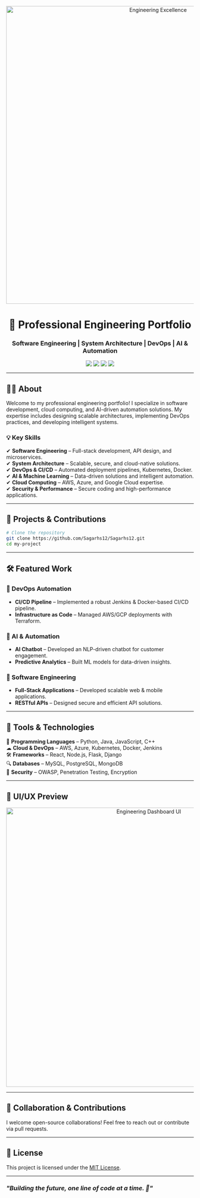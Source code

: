 <!-- Banner -->
<p align="center">
  <img src="assets/engineering.gifg" alt="Engineering Excellence" width="800px">
</p>

<!-- Title -->
<h1 align="center">🔧 Professional Engineering Portfolio</h1>
<h3 align="center">Software Engineering | System Architecture | DevOps | AI & Automation</h3>

<p align="center">
  <img src="https://img.shields.io/github/license/Sagarhs12/Sagarhs12?style=for-the-badge">
  <img src="https://img.shields.io/github/stars/Sagarhs12/Sagarhs12?style=for-the-badge">
  <img src="https://img.shields.io/github/forks/Sagarhs12/Sagarhs12?style=for-the-badge">
  <img src="https://img.shields.io/github/issues/Sagarhs12/Sagarhs12?style=for-the-badge">
</p>

---

## 👨‍💻 About
Welcome to my professional engineering portfolio! I specialize in software development, cloud computing, and AI-driven automation solutions. My expertise includes designing scalable architectures, implementing DevOps practices, and developing intelligent systems.

### 💡 Key Skills
✔ **Software Engineering** – Full-stack development, API design, and microservices.  
✔ **System Architecture** – Scalable, secure, and cloud-native solutions.  
✔ **DevOps & CI/CD** – Automated deployment pipelines, Kubernetes, Docker.  
✔ **AI & Machine Learning** – Data-driven solutions and intelligent automation.  
✔ **Cloud Computing** – AWS, Azure, and Google Cloud expertise.  
✔ **Security & Performance** – Secure coding and high-performance applications.  

---

## 🚀 Projects & Contributions
```bash
# Clone the repository
git clone https://github.com/Sagarhs12/Sagarhs12.git
cd my-project
```

---

## 🛠 Featured Work
### 📌 DevOps Automation
- **CI/CD Pipeline** – Implemented a robust Jenkins & Docker-based CI/CD pipeline.
- **Infrastructure as Code** – Managed AWS/GCP deployments with Terraform.

### 📌 AI & Automation
- **AI Chatbot** – Developed an NLP-driven chatbot for customer engagement.
- **Predictive Analytics** – Built ML models for data-driven insights.

### 📌 Software Engineering
- **Full-Stack Applications** – Developed scalable web & mobile applications.
- **RESTful APIs** – Designed secure and efficient API solutions.

---

## 📡 Tools & Technologies
🚀 **Programming Languages** – Python, Java, JavaScript, C++  
☁ **Cloud & DevOps** – AWS, Azure, Kubernetes, Docker, Jenkins  
🛠 **Frameworks** – React, Node.js, Flask, Django  
🔍 **Databases** – MySQL, PostgreSQL, MongoDB  
🔐 **Security** – OWASP, Penetration Testing, Encryption  

---

## 🎨 UI/UX Preview
<p align="center">
  <img src="assets/ui-preview.png" alt="Engineering Dashboard UI" width="750px">
</p>

---

## 🤝 Collaboration & Contributions
I welcome open-source collaborations! Feel free to reach out or contribute via pull requests.

---

## 📜 License
This project is licensed under the [MIT License](LICENSE).

---

### _"Building the future, one line of code at a time. 🚀"_
